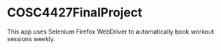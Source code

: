 # COSC4427FinalProject
This app uses Selenium Firefox WebDriver to automatically book workout sessions weekly.
